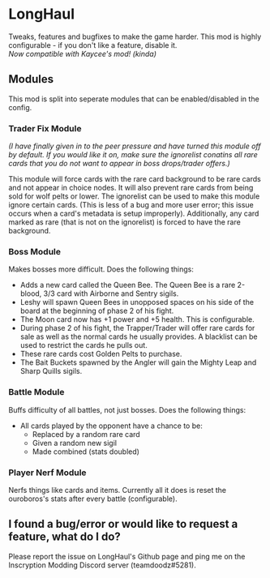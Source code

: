 # LongHaul
Tweaks, features and bugfixes to make the game harder. This mod is highly configurable - if you don't like a feature, disable it. <br/>
*Now compatible with Kaycee's mod! (kinda)*

## Modules

This mod is split into seperate modules that can be enabled/disabled in the config.

### Trader Fix Module
*(I have finally given in to the peer pressure and have turned this module off by default. If you would like it on, make sure the ignorelist conatins all rare cards that you do not want to appear in boss drops/trader offers.)*

This module will force cards with the rare card background to be rare cards and not appear in choice nodes. It will also prevent rare cards from being sold for wolf pelts or lower. The ignorelist can be used to make this module ignore certain cards. (This is less of a bug and more user error; this issue occurs when a card's metadata is setup improperly).
Additionally, any card marked as rare (that is not on the ignorelist) is forced to have the rare background.

### Boss Module
Makes bosses more difficult. Does the following things:
* Adds a new card called the Queen Bee. The Queen Bee is a rare 2-blood, 3/3 card with Airborne and Sentry sigils.
* Leshy will spawn Queen Bees in unopposed spaces on his side of the board at the beginning of phase 2 of his fight.
* The Moon card now has +1 power and +5 health. This is configurable.
* During phase 2 of his fight, the Trapper/Trader will offer rare cards for sale as well as the normal cards he usually provides. A blacklist can be used to restrict the cards he pulls out.
* These rare cards cost Golden Pelts to purchase.
* The Bait Buckets spawned by the Angler will gain the Mighty Leap and Sharp Quills sigils.

### Battle Module
Buffs difficulty of all battles, not just bosses. Does the following things:
* All cards played by the opponent have a chance to be:
	* Replaced by a random rare card
	* Given a random new sigil
	* Made combined (stats doubled) 

### Player Nerf Module
Nerfs things like cards and items. Currently all it does is reset the ouroboros's stats after every battle (configurable).

## I found a bug/error or would like to request a feature, what do I do?
Please report the issue on LongHaul's Github page and ping me on the Inscryption Modding Discord server (teamdoodz#5281).
